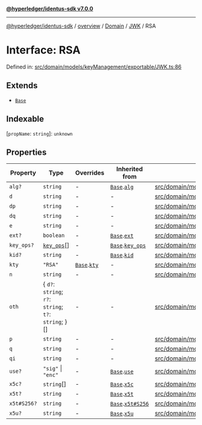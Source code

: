 [**@hyperledger/identus-sdk v7.0.0**](../../../../../../README.md)

***

[@hyperledger/identus-sdk](../../../../../../README.md) / [overview](../../../../../README.md) / [Domain](../../../README.md) / [JWK](../README.md) / RSA

# Interface: RSA

Defined in: [src/domain/models/keyManagement/exportable/JWK.ts:86](https://github.com/hyperledger/identus-edge-agent-sdk-ts/blob/96423ee84b124a31ce63036d9d623d1cb73a13c2/src/domain/models/keyManagement/exportable/JWK.ts#L86)

## Extends

- [`Base`](Base.md)

## Indexable

\[`propName`: `string`\]: `unknown`

## Properties

| Property | Type | Overrides | Inherited from | Defined in |
| ------ | ------ | ------ | ------ | ------ |
| <a id="alg"></a> `alg?` | `string` | - | [`Base`](Base.md).[`alg`](Base.md#alg) | [src/domain/models/keyManagement/exportable/JWK.ts:31](https://github.com/hyperledger/identus-edge-agent-sdk-ts/blob/96423ee84b124a31ce63036d9d623d1cb73a13c2/src/domain/models/keyManagement/exportable/JWK.ts#L31) |
| <a id="d"></a> `d` | `string` | - | - | [src/domain/models/keyManagement/exportable/JWK.ts:88](https://github.com/hyperledger/identus-edge-agent-sdk-ts/blob/96423ee84b124a31ce63036d9d623d1cb73a13c2/src/domain/models/keyManagement/exportable/JWK.ts#L88) |
| <a id="dp"></a> `dp` | `string` | - | - | [src/domain/models/keyManagement/exportable/JWK.ts:89](https://github.com/hyperledger/identus-edge-agent-sdk-ts/blob/96423ee84b124a31ce63036d9d623d1cb73a13c2/src/domain/models/keyManagement/exportable/JWK.ts#L89) |
| <a id="dq"></a> `dq` | `string` | - | - | [src/domain/models/keyManagement/exportable/JWK.ts:90](https://github.com/hyperledger/identus-edge-agent-sdk-ts/blob/96423ee84b124a31ce63036d9d623d1cb73a13c2/src/domain/models/keyManagement/exportable/JWK.ts#L90) |
| <a id="e"></a> `e` | `string` | - | - | [src/domain/models/keyManagement/exportable/JWK.ts:91](https://github.com/hyperledger/identus-edge-agent-sdk-ts/blob/96423ee84b124a31ce63036d9d623d1cb73a13c2/src/domain/models/keyManagement/exportable/JWK.ts#L91) |
| <a id="ext"></a> `ext?` | `boolean` | - | [`Base`](Base.md).[`ext`](Base.md#ext) | [src/domain/models/keyManagement/exportable/JWK.ts:33](https://github.com/hyperledger/identus-edge-agent-sdk-ts/blob/96423ee84b124a31ce63036d9d623d1cb73a13c2/src/domain/models/keyManagement/exportable/JWK.ts#L33) |
| <a id="key_ops"></a> `key_ops?` | [`key_ops`](../type-aliases/key_ops.md)[] | - | [`Base`](Base.md).[`key_ops`](Base.md#key_ops) | [src/domain/models/keyManagement/exportable/JWK.ts:35](https://github.com/hyperledger/identus-edge-agent-sdk-ts/blob/96423ee84b124a31ce63036d9d623d1cb73a13c2/src/domain/models/keyManagement/exportable/JWK.ts#L35) |
| <a id="kid"></a> `kid?` | `string` | - | [`Base`](Base.md).[`kid`](Base.md#kid) | [src/domain/models/keyManagement/exportable/JWK.ts:37](https://github.com/hyperledger/identus-edge-agent-sdk-ts/blob/96423ee84b124a31ce63036d9d623d1cb73a13c2/src/domain/models/keyManagement/exportable/JWK.ts#L37) |
| <a id="kty"></a> `kty` | `"RSA"` | [`Base`](Base.md).[`kty`](Base.md#kty) | - | [src/domain/models/keyManagement/exportable/JWK.ts:87](https://github.com/hyperledger/identus-edge-agent-sdk-ts/blob/96423ee84b124a31ce63036d9d623d1cb73a13c2/src/domain/models/keyManagement/exportable/JWK.ts#L87) |
| <a id="n"></a> `n` | `string` | - | - | [src/domain/models/keyManagement/exportable/JWK.ts:92](https://github.com/hyperledger/identus-edge-agent-sdk-ts/blob/96423ee84b124a31ce63036d9d623d1cb73a13c2/src/domain/models/keyManagement/exportable/JWK.ts#L92) |
| <a id="oth"></a> `oth` | \{ `d?`: `string`; `r?`: `string`; `t?`: `string`; \}[] | - | - | [src/domain/models/keyManagement/exportable/JWK.ts:93](https://github.com/hyperledger/identus-edge-agent-sdk-ts/blob/96423ee84b124a31ce63036d9d623d1cb73a13c2/src/domain/models/keyManagement/exportable/JWK.ts#L93) |
| <a id="p"></a> `p` | `string` | - | - | [src/domain/models/keyManagement/exportable/JWK.ts:98](https://github.com/hyperledger/identus-edge-agent-sdk-ts/blob/96423ee84b124a31ce63036d9d623d1cb73a13c2/src/domain/models/keyManagement/exportable/JWK.ts#L98) |
| <a id="q"></a> `q` | `string` | - | - | [src/domain/models/keyManagement/exportable/JWK.ts:99](https://github.com/hyperledger/identus-edge-agent-sdk-ts/blob/96423ee84b124a31ce63036d9d623d1cb73a13c2/src/domain/models/keyManagement/exportable/JWK.ts#L99) |
| <a id="qi"></a> `qi` | `string` | - | - | [src/domain/models/keyManagement/exportable/JWK.ts:100](https://github.com/hyperledger/identus-edge-agent-sdk-ts/blob/96423ee84b124a31ce63036d9d623d1cb73a13c2/src/domain/models/keyManagement/exportable/JWK.ts#L100) |
| <a id="use"></a> `use?` | `"sig"` \| `"enc"` | - | [`Base`](Base.md).[`use`](Base.md#use) | [src/domain/models/keyManagement/exportable/JWK.ts:41](https://github.com/hyperledger/identus-edge-agent-sdk-ts/blob/96423ee84b124a31ce63036d9d623d1cb73a13c2/src/domain/models/keyManagement/exportable/JWK.ts#L41) |
| <a id="x5c"></a> `x5c?` | `string`[] | - | [`Base`](Base.md).[`x5c`](Base.md#x5c) | [src/domain/models/keyManagement/exportable/JWK.ts:43](https://github.com/hyperledger/identus-edge-agent-sdk-ts/blob/96423ee84b124a31ce63036d9d623d1cb73a13c2/src/domain/models/keyManagement/exportable/JWK.ts#L43) |
| <a id="x5t"></a> `x5t?` | `string` | - | [`Base`](Base.md).[`x5t`](Base.md#x5t) | [src/domain/models/keyManagement/exportable/JWK.ts:45](https://github.com/hyperledger/identus-edge-agent-sdk-ts/blob/96423ee84b124a31ce63036d9d623d1cb73a13c2/src/domain/models/keyManagement/exportable/JWK.ts#L45) |
| <a id="x5ts256"></a> `x5t#S256?` | `string` | - | [`Base`](Base.md).[`x5t#S256`](Base.md#x5ts256) | [src/domain/models/keyManagement/exportable/JWK.ts:47](https://github.com/hyperledger/identus-edge-agent-sdk-ts/blob/96423ee84b124a31ce63036d9d623d1cb73a13c2/src/domain/models/keyManagement/exportable/JWK.ts#L47) |
| <a id="x5u"></a> `x5u?` | `string` | - | [`Base`](Base.md).[`x5u`](Base.md#x5u) | [src/domain/models/keyManagement/exportable/JWK.ts:49](https://github.com/hyperledger/identus-edge-agent-sdk-ts/blob/96423ee84b124a31ce63036d9d623d1cb73a13c2/src/domain/models/keyManagement/exportable/JWK.ts#L49) |
